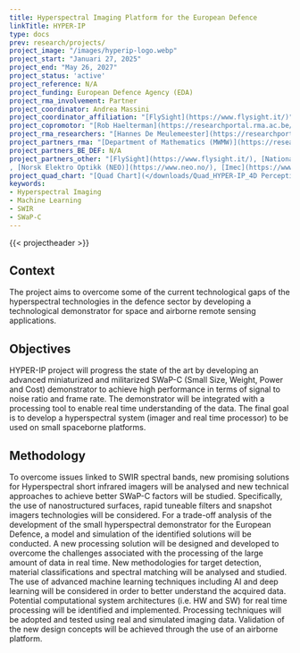 ```yaml
---
title: Hyperspectral Imaging Platform for the European Defence
linkTitle: HYPER-IP
type: docs
prev: research/projects/
project_image: "/images/hyperip-logo.webp"
project_start: "Januari 27, 2025"
project_end: "May 26, 2027"
project_status: 'active'
project_reference: N/A
project_funding: European Defence Agency (EDA)
project_rma_involvement: Partner
project_coordinator: Andrea Massini
project_coordinator_affiliation: "[FlySight](https://www.flysight.it/)"
project_copromotor: "[Rob Haelterman](https://researchportal.rma.ac.be/en/persons/robby-haelterman), [Skralan Hosteaux](https://researchportal.rma.ac.be/en/persons/skralan-hosteaux)"
project_rma_researchers: "[Hannes De Meulemeester](https://researchportal.rma.ac.be/en/persons/hannes-de-meulemeester)"
project_partners_rma: "[Department of Mathematics (MWMW)](https://researchportal.rma.ac.be/en/organisations/mathematics)"
project_partners_BE_DEF: N/A 
project_partners_other: "[FlySight](https://www.flysight.it/), [National Institute of Optics of the National Research Council (CNR-INO)](https://www.ino.cnr.it/), [Leonardo](https://www.leonardo.com/)
, [Norsk Elektro Optikk (NEO)](https://www.neo.no/), [Imec](https://www.imec.be/)"
project_quad_chart: "[Quad Chart](</downloads/Quad_HYPER-IP_4D Perception.pdf>)"
keywords:
- Hyperspectral Imaging
- Machine Learning
- SWIR
- SWaP-C
---
```


{{< projectheader >}}


## Context
The project aims to overcome some of the current technological gaps of the hyperspectral technologies in
the defence sector by developing a technological demonstrator for space and airborne remote sensing
applications.

## Objectives
HYPER-IP project will progress the state of the art by developing an advanced miniaturized and militarized SWaP-C (Small Size, Weight, Power and Cost) demonstrator to achieve high performance in terms of signal to noise ratio and frame rate. The demonstrator will be integrated with a processing tool to enable real time understanding of the data. The final goal is to develop a hyperspectral system (imager and real time processor) to be used on small spaceborne platforms.

## Methodology
To overcome issues linked to SWIR spectral bands, new promising solutions for Hyperspectral short infrared imagers will be analysed and new technical approaches to achieve better SWaP-C factors will be studied. Specifically, the use of nanostructured surfaces, rapid tuneable filters and
snapshot imagers technologies will be considered. For a trade-off analysis of the development of the small hyperspectral demonstrator for the European Defence, a model and simulation of the identified solutions
will be conducted. A new processing solution will be designed and developed to overcome the challenges associated with the processing of the large amount of data in real time. New methodologies for target
detection, material classifications and spectral matching will be analysed and studied. The use of advanced machine learning techniques including AI and deep learning will be considered in order to better understand the acquired data. Potential computational system architectures (i.e. HW and SW) for real time processing will be identified and implemented. Processing techniques will be adopted and tested using real
and simulated imaging data. Validation of the new design concepts will be achieved through the use of an airborne platform.